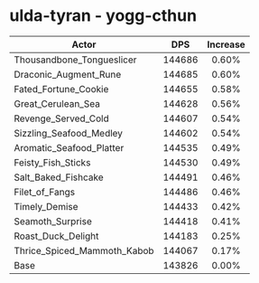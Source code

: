 # ulda-tyran - yogg-cthun
| Actor | DPS | Increase |
|---|:---:|:---:|
|Thousandbone_Tongueslicer|144686|0.60%|
|Draconic_Augment_Rune|144685|0.60%|
|Fated_Fortune_Cookie|144655|0.58%|
|Great_Cerulean_Sea|144628|0.56%|
|Revenge_Served_Cold|144607|0.54%|
|Sizzling_Seafood_Medley|144602|0.54%|
|Aromatic_Seafood_Platter|144535|0.49%|
|Feisty_Fish_Sticks|144530|0.49%|
|Salt_Baked_Fishcake|144491|0.46%|
|Filet_of_Fangs|144486|0.46%|
|Timely_Demise|144433|0.42%|
|Seamoth_Surprise|144418|0.41%|
|Roast_Duck_Delight|144183|0.25%|
|Thrice_Spiced_Mammoth_Kabob|144067|0.17%|
|Base|143826|0.00%|
